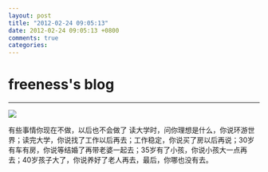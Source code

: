 ```yaml
---
layout: post
title: "2012-02-24 09:05:13"
date: 2012-02-24 09:05:13 +0800
comments: true
categories: 
---
```


# freeness's blog

----------

![](http://okqmqrbgo.bkt.clouddn.com/201202240905131.jpg)

>
有些事情你现在不做，以后也不会做了
读大学时，问你理想是什么，你说环游世界；读完大学，你说找了工作以后再去；工作稳定，你说买了房以后再说；30岁有车有房，你说等结婚了再带老婆一起去；35岁有了小孩，你说小孩大一点再去；40岁孩子大了，你说养好了老人再去，最后，你哪也没有去。